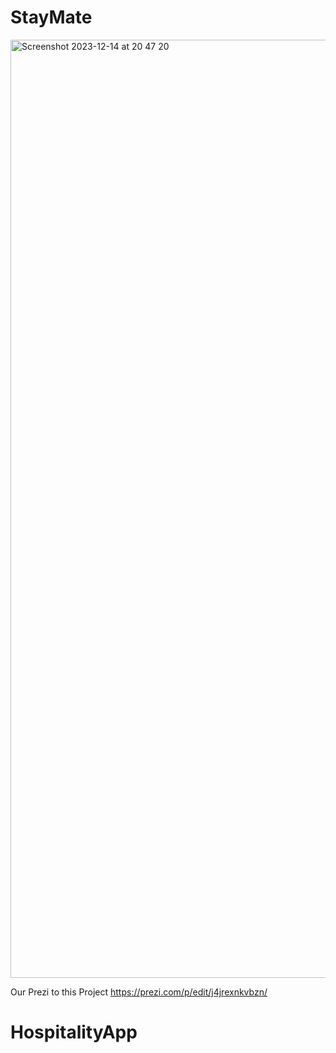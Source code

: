 # StayMate
<img width="1501" alt="Screenshot 2023-12-14 at 20 47 20" src="https://github.com/StayMate23/StayMate/assets/128212527/6dcf21c6-5fa2-4cb7-902e-39dd8b7f0264">

Our Prezi to this Project
https://prezi.com/p/edit/j4jrexnkvbzn/
# HospitalityApp
